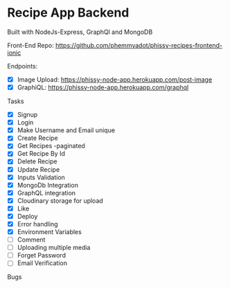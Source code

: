 # Recipe App Backend
Built with NodeJs-Express, GraphQl and MongoDB

Front-End Repo: https://github.com/phemmyadot/phissy-recipes-frontend-ionic

Endpoints: 
  - [x] Image Upload: https://phissy-node-app.herokuapp.com/post-image
  - [x] GraphiQL: https://phissy-node-app.herokuapp.com/graphql 

Tasks 
  - [x] Signup
  - [x] Login
  - [x] Make Username and Email unique 
  - [x] Create Recipe
  - [x] Get Recipes -paginated
  - [x] Get Recipe By Id 
  - [x] Delete Recipe
  - [x] Update Recipe 
  - [x] Inputs Validation
  - [x] MongoDb Integration
  - [x] GraphQL integration
  - [x] Cloudinary storage for upload 
  - [x] Like
  - [x] Deploy
  - [x] Error handling
  - [x] Environment Variables 
  - [ ] Comment
  - [ ] Uploading multiple media
  - [ ] Forget Password 
  - [ ] Email Verification

Bugs